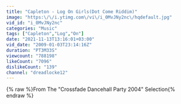 ```yaml
---
title: "Capleton - Log On Girls(Dot Come Riddim)"
image: "https:\/\/i.ytimg.com\/vi\/i_0MvJNy2nc\/hqdefault.jpg"
vid_id: "i_0MvJNy2nc"
categories: "Music"
tags: ["Capleton","Log","On"]
date: "2021-11-13T13:16:01+03:00"
vid_date: "2009-01-03T23:14:16Z"
duration: "PT3M33S"
viewcount: "788198"
likeCount: "7096"
dislikeCount: "139"
channel: "dreadlocke12"
---
```

{% raw %}From The &quot;Crossfade Dancehall Party 2004&quot; Selection{% endraw %}
